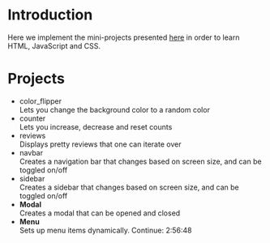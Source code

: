 # Introduction
Here we implement the mini-projects presented [here](https://www.youtube.com/watch?v=3PHXvlpOkf4) in order to learn HTML, JavaScript and CSS.

# Projects

* color_flipper  
  Lets you change the background color to a random color
* counter  
  Lets you increase, decrease and reset counts
* reviews  
  Displays pretty reviews that one can iterate over
* navbar  
  Creates a navigation bar that changes based on screen size, and can be toggled on/off
* sidebar  
  Creates a sidebar that changes based on screen size, and can be toggled on/off
* **Modal**  
  Creates a modal that can be opened and closed
* **Menu**  
  Sets up menu items dynamically.
  Continue: 2:56:48

  